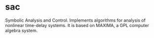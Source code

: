 # sac
Symbolic Analysis and Control.  Implements algorithms for analysis of nonlinear time-delay systems. It is based on MAXIMA, a GPL computer algebra system.
